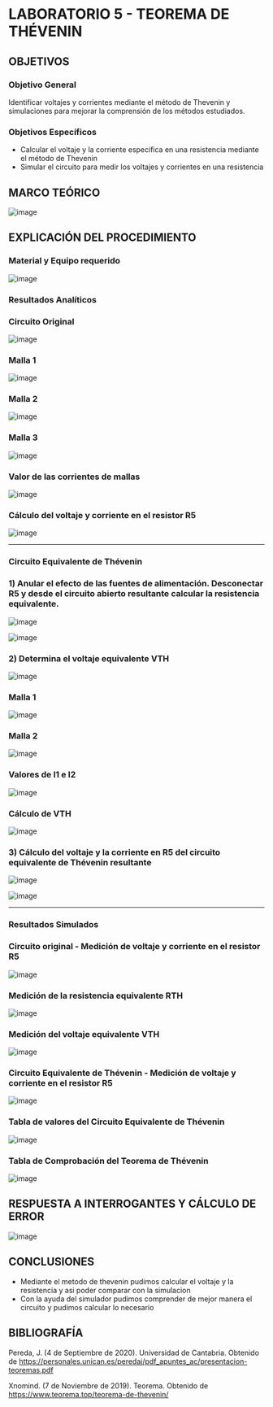 # LABORATORIO 5 - TEOREMA DE THÉVENIN

## OBJETIVOS
 
### Objetivo General

Identificar voltajes y corrientes mediante el método de Thevenin y simulaciones para mejorar la comprensión de los métodos estudiados.

### Objetivos Específicos
- Calcular el voltaje y la corriente especifica en una resistencia mediante el método de Thevenin
- Simular el circuito para medir los voltajes y corrientes en una resistencia

## MARCO TEÓRICO

![image](https://user-images.githubusercontent.com/105606339/177907295-596d9069-cb70-4966-8db9-6f04d57b6a83.png)

## EXPLICACIÓN DEL PROCEDIMIENTO

### Material y Equipo requerido

![image](https://user-images.githubusercontent.com/105606339/177888154-94c9ce4d-c30a-4437-bf27-be29b5c0fe4a.png)

### Resultados Analíticos

### Circuito Original

![image](https://user-images.githubusercontent.com/105606339/178033503-5e652326-fc36-43da-bd18-b31b4da304fe.png)

### Malla 1

![image](https://user-images.githubusercontent.com/105606339/178034714-cd3e6c07-fcf8-4e64-8216-d61ff61dff7f.png)

### Malla 2

![image](https://user-images.githubusercontent.com/105606339/178034768-6b0bf0a2-1935-4750-b7b9-f4f9158ef71e.png)

### Malla 3

![image](https://user-images.githubusercontent.com/105606339/178034801-749aed70-8005-4701-8675-6e7a842d1338.png)

### Valor de las corrientes de mallas

![image](https://user-images.githubusercontent.com/105606339/178034883-d4bb14cb-788c-4874-8225-8ede9b249ac0.png)

### Cálculo del voltaje y corriente en el resistor R5

![image](https://user-images.githubusercontent.com/105606339/178034973-53d27185-1cef-46bf-ba57-c08a03001cc2.png)

___________________________________________________________________________________________________________________

### Circuito Equivalente de Thévenin 

### 1) Anular el efecto de las fuentes de alimentación. Desconectar R5 y desde el circuito abierto resultante calcular la resistencia equivalente. 

![image](https://user-images.githubusercontent.com/105606339/177891329-aae39d11-d050-4edf-8522-7d75a1150961.png)


![image](https://user-images.githubusercontent.com/105606339/177892127-892ed661-b032-40e8-8f96-ee726ccfae9a.png)

### 2) Determina el voltaje equivalente VTH

![image](https://user-images.githubusercontent.com/105606339/177900489-3b02589d-61ac-4b6b-a53f-e9755ec083fb.png)

### Malla 1

![image](https://user-images.githubusercontent.com/105606339/177900734-730640d2-38af-4820-9e5c-dc4a8a16722d.png)

### Malla 2

![image](https://user-images.githubusercontent.com/105606339/177900969-06e65807-9951-408c-867f-c2ad37271ea3.png)

### Valores de I1 e I2

![image](https://user-images.githubusercontent.com/105606339/177901351-795b748e-4cd7-4783-a9fa-e106353318fe.png)

### Cálculo de VTH

![image](https://user-images.githubusercontent.com/105606339/177901762-ccf4b25b-1206-482b-8dc0-3cf4334b1e74.png)

### 3) Cálculo del voltaje y la corriente en R5 del circuito equivalente de Thévenin resultante

![image](https://user-images.githubusercontent.com/105606339/177904804-928458d3-7057-4b27-b8d3-f6f1e0e276ea.png)

![image](https://user-images.githubusercontent.com/105606339/177905145-9dc60c17-3b5b-4253-9a52-60a2ba8fd469.png)

___________________________________________________________________________________________________________________
### Resultados Simulados

### Circuito original - Medición de voltaje y corriente en el resistor R5

![image](https://user-images.githubusercontent.com/105606339/177888540-61c2b46c-6d41-4309-ab5b-10cb35f630f7.png)
### Medición de la resistencia equivalente RTH

![image](https://user-images.githubusercontent.com/105606339/177905553-7ac430b6-6813-4a1e-b614-a789257bf065.png)

### Medición del voltaje equivalente VTH

![image](https://user-images.githubusercontent.com/105606339/177906306-7f992406-c301-43d1-aa86-708d32cc473c.png)

### Circuito Equivalente de Thévenin - Medición de voltaje y corriente en el resistor R5

![image](https://user-images.githubusercontent.com/105606339/177903705-6940cddc-25cd-493d-b29f-49b7e4ead013.png)

### Tabla de valores del Circuito Equivalente de Thévenin

![image](https://user-images.githubusercontent.com/105606339/177906532-4def725a-d0a7-44d1-9854-23f651040ad6.png)

### Tabla de Comprobación del Teorema de Thévenin

![image](https://user-images.githubusercontent.com/105606339/178034643-30936b73-4650-4712-9de0-79170be9440b.png)

## RESPUESTA A INTERROGANTES Y CÁLCULO DE ERROR

![image](https://user-images.githubusercontent.com/105606339/178037896-861006a8-ed60-437e-a203-84e126f8ae8f.png)

## CONCLUSIONES
- Mediante el metodo de thevenin pudimos calcular el voltaje y la resistencia y asi poder comparar con la simulacion
- Con la ayuda del simulador pudimos comprender de mejor manera el circuito y pudimos calcular lo necesario
## BIBLIOGRAFÍA

Pereda, J. (4 de Septiembre de 2020). Universidad de Cantabria. Obtenido de https://personales.unican.es/peredaj/pdf_apuntes_ac/presentacion-teoremas.pdf

Xnomind. (7 de Noviembre de 2019). Teorema. Obtenido de https://www.teorema.top/teorema-de-thevenin/





